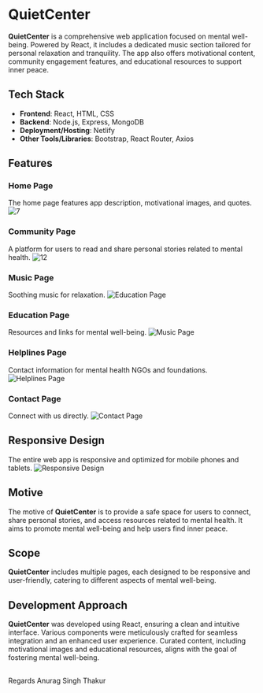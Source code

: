 # QuietCenter

**QuietCenter** is a comprehensive web application focused on mental well-being. Powered by React, it includes a dedicated music section tailored for personal relaxation and tranquility. The app also offers motivational content, community engagement features, and educational resources to support inner peace.

## Tech Stack

- **Frontend**: React, HTML, CSS
- **Backend**: Node.js, Express, MongoDB
- **Deployment/Hosting**: Netlify
- **Other Tools/Libraries**: Bootstrap, React Router, Axios

## Features

### Home Page
The home page features app description, motivational images, and quotes.
![7](https://github.com/Anurag29Nitrr/QuietCenter/assets/120914452/a15d3113-ba01-4d09-8fb6-cfa4f7745e89)


### Community Page
A platform for users to read and share personal stories related to mental health.
![12](https://github.com/Anurag29Nitrr/QuietCenter/assets/120914452/2538d513-1ef4-4f5d-b5dc-9a8f68379dfa)


### Music Page
Soothing music for relaxation.
![Education Page](https://github.com/Anurag29Nitrr/QuietCenter/assets/120914452/cf8f65ac-e4be-434e-a570-6d05b619ba2d)


### Education Page
Resources and links for mental well-being.
![Music Page](https://github.com/Anurag29Nitrr/QuietCenter/assets/120914452/8821c41e-4d52-4152-9def-2ec761531fbb)


### Helplines Page
Contact information for mental health NGOs and foundations.
![Helplines Page](https://github.com/Anurag29Nitrr/QuietCenter/assets/120914452/bca3d4dd-2c78-4ed2-a7d9-4b31dbc391aa)

### Contact Page
Connect with us directly.
![Contact Page](https://github.com/Anurag29Nitrr/QuietCenter/assets/120914452/9844497e-3ea8-49ee-92dd-2a3d5427219b)

## Responsive Design

The entire web app is responsive and optimized for mobile phones and tablets.
![Responsive Design](https://github.com/Anurag29Nitrr/QuietCenter/assets/120914452/4114097a-6b47-42c8-a155-c650e81a33b3)

## Motive

The motive of **QuietCenter** is to provide a safe space for users to connect, share personal stories, and access resources related to mental health. It aims to promote mental well-being and help users find inner peace.

## Scope

**QuietCenter** includes multiple pages, each designed to be responsive and user-friendly, catering to different aspects of mental well-being.

## Development Approach

**QuietCenter** was developed using React, ensuring a clean and intuitive interface. Various components were meticulously crafted for seamless integration and an enhanced user experience. Curated content, including motivational images and educational resources, aligns with the goal of fostering mental well-being.

##
Regards
Anurag Singh Thakur

